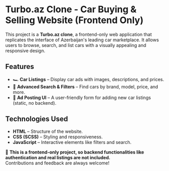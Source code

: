 # Turbo.az Clone - Car Buying & Selling Website (Frontend Only)

This project is a **Turbo.az clone**, a frontend-only web application that replicates the interface of Azerbaijan's leading car marketplace. It allows users to browse, search, and list cars with a visually appealing and responsive design.

## Features

- 🏎 **Car Listings** – Display car ads with images, descriptions, and prices.
- 🔎 **Advanced Search & Filters** – Find cars by brand, model, price, and more.
- 📢 **Ad Posting UI** – A user-friendly form for adding new car listings (static, no backend).

## Technologies Used

- **HTML** – Structure of the website.
- **CSS (SCSS)** – Styling and responsiveness.
- **JavaScript** – Interactive elements like filters and search.

🚀 **This is a frontend-only project, so backend functionalities like authentication and real listings are not included.**  
Contributions and feedback are always welcome!
